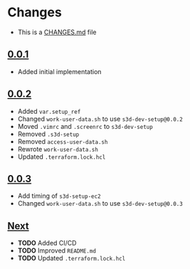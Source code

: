 # Changes
- This is a [CHANGES.md](https://go.s3d.club/changes.html) file

## [0.0.1](https://github.com/s3d-club/terraform-aws-ec2/tree/0.0.1)
- Added initial implementation

## [0.0.2](https://github.com/s3d-club/terraform-aws-ec2/tree/0.0.2)
- Added `var.setup_ref`
- Changed `work-user-data.sh` to use `s3d-dev-setup@0.0.2`
- Moved `.vimrc` and `.screenrc` to `s3d-dev-setup`
- Removed `.s3d-setup`
- Removed `access-user-data.sh`
- Rewrote `work-user-data.sh`
- Updated `.terraform.lock.hcl`

## [0.0.3](https://github.com/s3d-club/terraform-aws-ec2/tree/0.0.3)
- Add timing of `s3d-setup-ec2`
- Changed `work-user-data.sh` to use `s3d-dev-setup@0.0.3`

## [Next](https://github.com/s3d-club/terraform-aws-ec2/tree/next)
- **TODO** Added CI/CD
- **TODO** Improved `README.md`
- **TODO** Updated `.terraform.lock.hcl`
